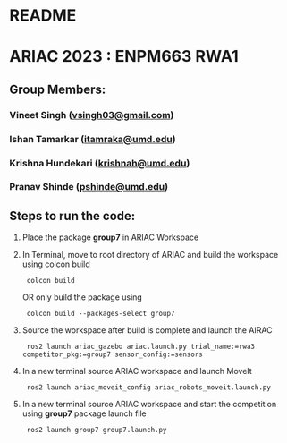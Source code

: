 # README


# ARIAC 2023 : ENPM663 RWA1

## Group Members: ##

### Vineet Singh (vsingh03@gmail.com)
### Ishan Tamarkar (itamraka@umd.edu)
### Krishna Hundekari (krishnah@umd.edu) 
### Pranav Shinde (pshinde@umd.edu)


## Steps to run the code: 
1. Place the package **group7** in ARIAC Workspace
2. In Terminal, move to root directory of ARIAC and build the workspace using colcon build

        colcon build

    OR only build the package using 

        colcon build --packages-select group7

3. Source the workspace after build is complete and launch the AIRAC 

        ros2 launch ariac_gazebo ariac.launch.py trial_name:=rwa3 competitor_pkg:=group7 sensor_config:=sensors

4. In a new terminal source ARIAC workspace and launch MoveIt

        ros2 launch ariac_moveit_config ariac_robots_moveit.launch.py

4. In a new terminal source ARIAC workspace and start the competition using **group7** package launch file

        ros2 launch group7 group7.launch.py




